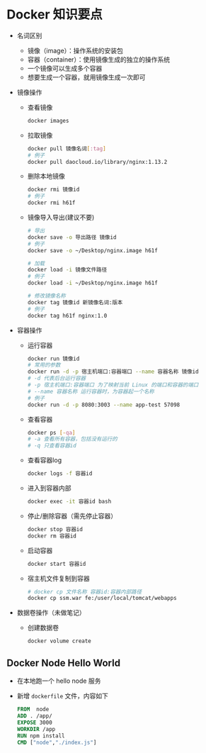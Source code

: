 # Docker 知识要点

- 名词区别

  - 镜像（image）：操作系统的安装包
  - 容器（container）：使用镜像生成的独立的操作系统
  - 一个镜像可以生成多个容器
  - 想要生成一个容器，就用镜像生成一次即可

- 镜像操作

  - 查看镜像

    ```sh
    docker images
    ```

  - 拉取镜像

    ```sh
    docker pull 镜像名词[:tag]
    # 例子
    docker pull daocloud.io/library/nginx:1.13.2
    ```

  - 删除本地镜像

    ```sh
    docker rmi 镜像id
    # 例子
    docker rmi h61f
    ```

  - 镜像导入导出(建议不要)

    ```sh
    # 导出
    docker save -o 导出路径 镜像id
    # 例子
    docker save -o ~/Desktop/nginx.image h61f
    
    # 加载
    docker load -i 镜像文件路径
    # 例子
    docker load -i ~/Desktop/nginx.image h61f
    
    # 修改镜像名称
    docker tag 镜像id 新镜像名词:版本
    # 例子
    docker tag h61f nginx:1.0
    ```

- 容器操作

  - 运行容器

    ```sh
    docker run 镜像id
    # 常用的参数
    docker run -d -p 宿主机端口:容器端口 --name 容器名称 镜像id
    # -d 代表后台运行容器
    # -p 宿主机端口:容器端口 为了映射当前 Linux 的端口和容器的端口
    # --name 容器名称 运行容器时，为容器起一个名称
    # 例子
    docker run -d -p 8080:3003 --name app-test 57098
    ```

  - 查看容器

    ```sh
    docker ps [-qa]
    # -a 查看所有容器，包括没有运行的
    # -q 只查看容器id
    ```

  - 查看容器log

    ```sh
    docker logs -f 容器id
    ```

  - 进入到容器内部

    ```sh
    docker exec -it 容器id bash  
    ```

  - 停止/删除容器（需先停止容器）

    ```sh
    docker stop 容器id
    docker rm 容器id
    ```

  - 启动容器

    ````sh
    docker start 容器id
    ````

  - 宿主机文件复制到容器

    ```sh
    # docker cp 文件名称 容器id:容器内部路径
    docker cp ssm.war fe:/user/local/tomcat/webapps
    ```

- 数据卷操作（未做笔记）

  - 创建数据卷

    ```
    docker volume create 
    ```







## Docker Node Hello World

- 在本地跑一个 hello node 服务

- 新增 `dockerfile` 文件，内容如下

  ```dockerfile
  FROM  node 
  ADD . /app/
  EXPOSE 3000
  WORKDIR /app
  RUN npm install
  CMD ["node","./index.js"]
  ```

  